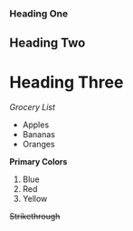 ### Heading One

## Heading Two

# Heading Three

_Grocery List_
- Apples
- Bananas
- Oranges

**Primary Colors**
1. Blue
2. Red
3. Yellow

~~Strikethrough~~

